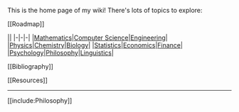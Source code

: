 This is the home page of my wiki! There's lots of topics to explore:

[[Roadmap]]

||
|-|-|-|
|[Mathematics](./Mathematics/Home)|[Computer Science](./Computer-Science/)|[Engineering](./Engineering/)|
|[Physics](./Physics/)|[Chemistry](./Chemistry/)|[Biology](./Biology/)|
|[Statistics](./Statistics/)|[Economics](./Economics/)|[Finance](./Finance/)|
|[Psychology](./Psychology/)|[Philosophy](./Philosophy/)|[Linguistics](./Linguistics)|


[[Bibliography]]

[[Resources]]

---

[[include:Philosophy]]